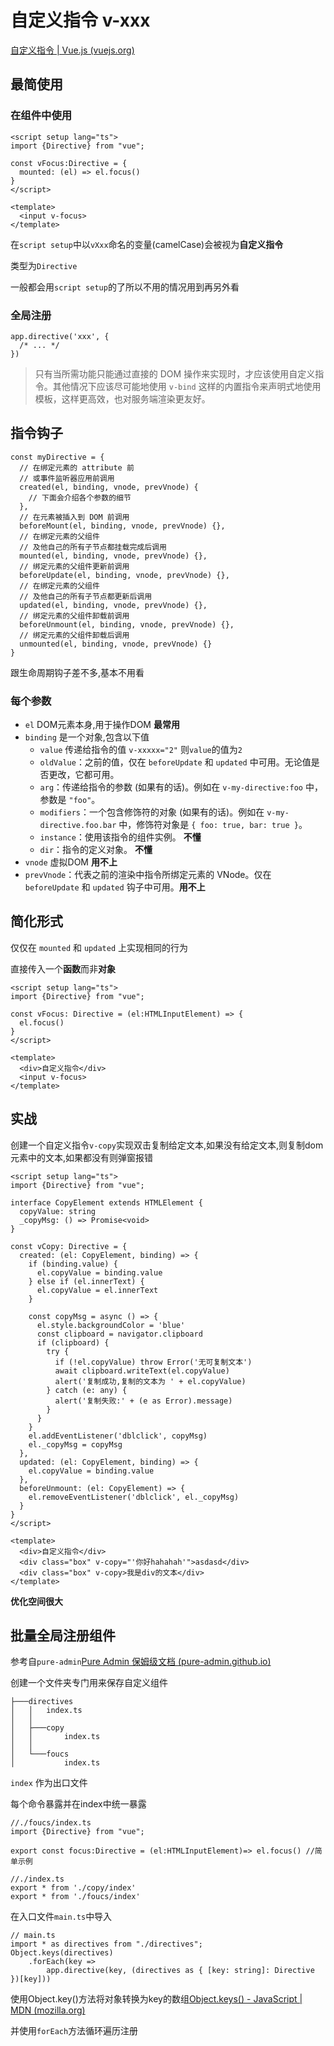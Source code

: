# 自定义指令 v-xxx

<!--不推荐在组件上使用,而是使用在DOM元素上-->

[自定义指令 | Vue.js (vuejs.org)](https://cn.vuejs.org/guide/reusability/custom-directives.html)

## 最简使用

### 在组件中使用

```
<script setup lang="ts">
import {Directive} from "vue";

const vFocus:Directive = {
  mounted: (el) => el.focus()
}
</script>

<template>
  <input v-focus>
</template>
```

在`script setup`中以`vXxx`命名的变量(camelCase)会被视为**自定义指令**

类型为`Directive`

一般都会用`script setup`的了所以不用的情况用到再另外看

### 全局注册

```
app.directive('xxx', {
  /* ... */
})
```

> 只有当所需功能只能通过直接的 DOM 操作来实现时，才应该使用自定义指令。其他情况下应该尽可能地使用 `v-bind` 这样的内置指令来声明式地使用模板，这样更高效，也对服务端渲染更友好。

## 指令钩子

```
const myDirective = {
  // 在绑定元素的 attribute 前
  // 或事件监听器应用前调用
  created(el, binding, vnode, prevVnode) {
    // 下面会介绍各个参数的细节
  },
  // 在元素被插入到 DOM 前调用
  beforeMount(el, binding, vnode, prevVnode) {},
  // 在绑定元素的父组件
  // 及他自己的所有子节点都挂载完成后调用
  mounted(el, binding, vnode, prevVnode) {},
  // 绑定元素的父组件更新前调用
  beforeUpdate(el, binding, vnode, prevVnode) {},
  // 在绑定元素的父组件
  // 及他自己的所有子节点都更新后调用
  updated(el, binding, vnode, prevVnode) {},
  // 绑定元素的父组件卸载前调用
  beforeUnmount(el, binding, vnode, prevVnode) {},
  // 绑定元素的父组件卸载后调用
  unmounted(el, binding, vnode, prevVnode) {}
}
```

跟生命周期钩子差不多,基本不用看

### 每个参数

* `el` DOM元素本身,用于操作DOM **最常用**
* `binding` 是一个对象,包含以下值
  * `value` 传递给指令的值 `v-xxxxx="2"` 则`value`的值为`2`
  * `oldValue`：之前的值，仅在 `beforeUpdate` 和 `updated` 中可用。无论值是否更改，它都可用。
  * `arg`：传递给指令的参数 (如果有的话)。例如在 `v-my-directive:foo` 中，参数是 `"foo"`。
  * `modifiers`：一个包含修饰符的对象 (如果有的话)。例如在 `v-my-directive.foo.bar` 中，修饰符对象是 `{ foo: true, bar: true }`。
  * `instance`：使用该指令的组件实例。 **不懂**
  * `dir`：指令的定义对象。 **不懂**
* `vnode` 虚拟DOM **用不上**
* `prevVnode`：代表之前的渲染中指令所绑定元素的 VNode。仅在 `beforeUpdate` 和 `updated` 钩子中可用。**用不上**

## 简化形式

仅仅在 `mounted` 和 `updated` 上实现相同的行为

直接传入一个**函数**而非**对象**

```
<script setup lang="ts">
import {Directive} from "vue";

const vFocus: Directive = (el:HTMLInputElement) => {
  el.focus()
}
</script>

<template>
  <div>自定义指令</div>
  <input v-focus>
</template>
```

## 实战

创建一个自定义指令`v-copy`实现双击复制给定文本,如果没有给定文本,则复制dom元素中的文本,如果都没有则弹窗报错

```
<script setup lang="ts">
import {Directive} from "vue";

interface CopyElement extends HTMLElement {
  copyValue: string
  _copyMsg: () => Promise<void>
}

const vCopy: Directive = {
  created: (el: CopyElement, binding) => {
    if (binding.value) {
      el.copyValue = binding.value
    } else if (el.innerText) {
      el.copyValue = el.innerText
    }

    const copyMsg = async () => {
      el.style.backgroundColor = 'blue'
      const clipboard = navigator.clipboard
      if (clipboard) {
        try {
          if (!el.copyValue) throw Error('无可复制文本')
          await clipboard.writeText(el.copyValue)
          alert('复制成功,复制的文本为 ' + el.copyValue)
        } catch (e: any) {
          alert('复制失败:' + (e as Error).message)
        }
      }
    }
    el.addEventListener('dblclick', copyMsg)
    el._copyMsg = copyMsg
  },
  updated: (el: CopyElement, binding) => {
    el.copyValue = binding.value
  },
  beforeUnmount: (el: CopyElement) => {
    el.removeEventListener('dblclick', el._copyMsg)
  }
}
</script>

<template>
  <div>自定义指令</div>
  <div class="box" v-copy="'你好hahahah'">asdasd</div>
  <div class="box" v-copy>我是div的文本</div>
</template>

```

**优化空间很大**

## 批量全局注册组件

参考自`pure-admin`[Pure Admin 保姆级文档 (pure-admin.github.io)](https://pure-admin.github.io/pure-admin-doc/)

创建一个文件夹专门用来保存自定义组件

```
├───directives
│   │   index.ts
│   │
│   ├───copy
│   │       index.ts
│   │
│   └───foucs
│           index.ts
```

`index` 作为出口文件

每个命令暴露并在index中统一暴露

```
//./foucs/index.ts
import {Directive} from "vue";

export const focus:Directive = (el:HTMLInputElement)=> el.focus() //简单示例
```

```
//./index.ts
export * from './copy/index'
export * from './foucs/index'
```

在入口文件`main.ts`中导入

```
// main.ts
import * as directives from "./directives";
Object.keys(directives)
    .forEach(key =>
        app.directive(key, (directives as { [key: string]: Directive })[key]))
```

使用Object.key()方法将对象转换为key的数组[Object.keys() - JavaScript | MDN (mozilla.org)](https://developer.mozilla.org/zh-CN/docs/Web/JavaScript/Reference/Global_Objects/Object/keys)

并使用`forEach`方法循环遍历注册
